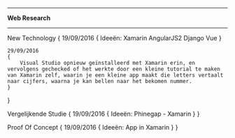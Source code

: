 ********************************
**********Web Research**********
********************************


New Technology
{
	19/09/2016
	{
		Ideeën:
			Xamarin
			AngularJS2
			Django
			Vue
	}

	29/09/2016
	{
		Visual Studio opnieuw geïnstalleerd met Xamarin erin, en vervolgens gechecked of het werkte door een kleine tutorial te maken van Xamarin zelf, waarin je een kleine app maakt die letters vertaalt naar cijfers, waarna je kan bellen naar het bekomen nummer.
	}
}


Vergelijkende Studie
{
	19/09/2016
	{
		Ideeën:
			Phinegap - Xamarin
	}
}


Proof Of Concept
{
	19/09/2016
	{
		Ideeën:
			App in Xamarin
	}
}